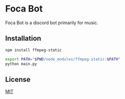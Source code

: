 # Foca Bot

Foca Bot is a discord bot primarily for music.

## Installation

```bash
npm install ffmpeg-static
```

```bash
export PATH="$PWD/node_modules/ffmpeg-static:$PATH"
python main.py
```

## License
[MIT](https://choosealicense.com/licenses/mit/)
